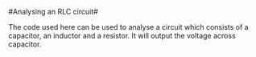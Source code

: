 #Analysing an RLC circuit#

The code used here can be used to analyse a circuit which consists of a capacitor, an inductor and a resistor.
It will output the voltage across capacitor.
